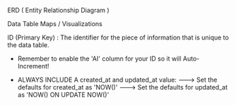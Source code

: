 


ERD ( Entity Relationship Diagram )

Data Table Maps / Visualizations

ID (Primary Key) : The identifier for the piece of information that is unique to the data table.
- Remember to enable the 'AI' column for your ID so it will Auto-Increment!

- ALWAYS INCLUDE A created_at and updated_at value:
---> Set the defaults for created_at as 'NOW()'
---> Set the defaults for updated_at as 'NOW() ON UPDATE NOW()'


